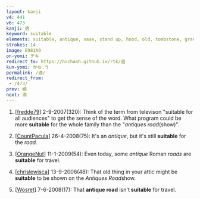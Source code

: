 ```yaml
---
layout: kanji
v4: 441
v6: 473
kanji: 適
keyword: suitable
elements: suitable, antique, vase, stand up, hood, old, tombstone, gravestone, church, ten, needle, mouth, road
strokes: 14
image: E981A9
on-yomi: テキ
redirect_to: https://hochanh.github.io/rtk/適
kun-yomi: かな.う
permalink: /適/
redirect_from:
 - /473/
prev: 嫡
next: 滴
---
```


1) [<a href="http://kanji.koohii.com/profile/fredde79">fredde79</a>] 2-9-2007(320): Think of the term from televison &quot;suitable for all audiences&quot; to get the sense of the word. What program could be more<strong> suitable</strong> for the whole family than the &quot;<em>antiques</em> <em>road</em>(show)&quot;.

2) [<a href="http://kanji.koohii.com/profile/CountPacula">CountPacula</a>] 26-4-2008(75): It&#039;s an <em>antique</em>, but it&#039;s still<strong> suitable</strong> for the <em>road</em>.

3) [<a href="http://kanji.koohii.com/profile/OrangeNut">OrangeNut</a>] 11-1-2009(54): Even today, some <em>antique</em> Roman <em>roads</em> are<strong> suitable</strong> for travel.

4) [<a href="http://kanji.koohii.com/profile/chrislewisca">chrislewisca</a>] 13-9-2006(48): That old thing in your attic might be<strong> suitable</strong> to be shown on the <em>Antiques</em> <em>Road</em>show.

5) [<a href="http://kanji.koohii.com/profile/Wosret">Wosret</a>] 7-6-2008(17): That <strong>antique road</strong> isn&#039;t<strong> suitable</strong> for travel.

